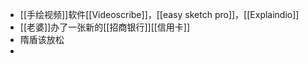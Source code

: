 - [[手绘视频]]软件[[Videoscribe]]，[[easy sketch pro]]，[[Explaindio]]
- [[老婆]]办了一张新的[[招商银行]][[信用卡]]
- 隋盾该放松
- 

